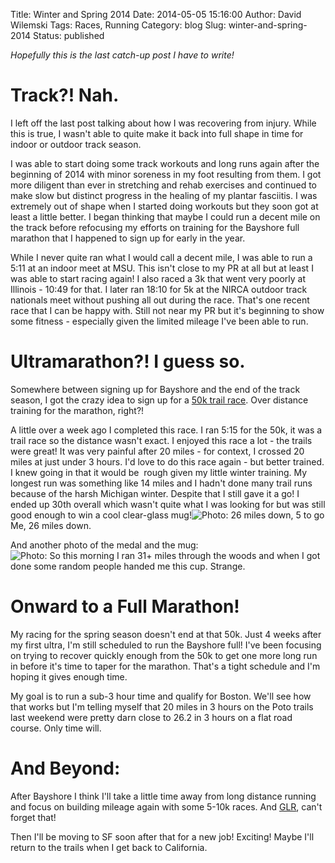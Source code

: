 Title: Winter and Spring 2014
Date: 2014-05-05 15:16:00
Author: David Wilemski
Tags: Races, Running
Category: blog
Slug: winter-and-spring-2014
Status: published

*Hopefully this is the last catch-up post I have to write\!*

# Track?\! Nah.

I left off the last post talking about how I was recovering from injury.
While this is true, I wasn't able to quite make it back into full shape
in time for indoor or outdoor track season.

I was able to start doing some track workouts and long runs again after
the beginning of 2014 with minor soreness in my foot resulting from
them. I got more diligent than ever in stretching and rehab exercises
and continued to make slow but distinct progress in the healing of my
plantar fasciitis. I was extremely out of shape when I started doing
workouts but they soon got at least a little better. I began thinking
that maybe I could run a decent mile on the track before refocusing my
efforts on training for the Bayshore full marathon that I happened to
sign up for early in the year.

While I never quite ran what I would call a decent mile, I was able to
run a 5:11 at an indoor meet at MSU. This isn't close to my PR at all
but at least I was able to start racing again\! I also raced a 3k that
went very poorly at Illinois - 10:49 for that. I later ran 18:10 for 5k
at the NIRCA outdoor track nationals meet without pushing all out during
the race. That's one recent race that I can be happy with. Still not
near my PR but it's beginning to show some fitness - especially given
the limited mileage I've been able to run.

# Ultramarathon?\! I guess so.

Somewhere between signing up for Bayshore and the end of the track
season, I got the crazy idea to sign up for a [50k trail
race](http://trailmarathon.com/). Over distance training for the
marathon, right?\!

A little over a week ago I completed this race. I ran 5:15 for the 50k,
it was a trail race so the distance wasn't exact. I enjoyed this race a
lot - the trails were great\! It was very painful after 20 miles - for
context, I crossed 20 miles at just under 3 hours. I'd love to do this
race again - but better trained. I knew going in that it would be  rough
given my little winter training. My longest run was something like 14
miles and I hadn't done many trail runs because of the harsh Michigan
winter. Despite that I still gave it a go\! I ended up 30th overall
which wasn't quite what I was looking for but was still good enough to
win a cool clear-glass mug\!![Photo: 26 miles down, 5 to
go](https://scontent-b.xx.fbcdn.net/hphotos-frc3/v/t1.0-9/p526x296/10268494_10152048876927374_6179096581971912398_n.jpg?oh=44c37529663c74b1ed7310415b369144&oe=53D1FF4E)Me,
26 miles down.

And another photo of the medal and the mug:![Photo: So this morning I
ran 31+ miles through the woods and when I got done some random people
handed me this cup.
Strange.](https://scontent-b.xx.fbcdn.net/hphotos-prn1/t1.0-9/p403x403/603640_10203607963180692_6952410282844026144_n.jpg)

# Onward to a Full Marathon\!

My racing for the spring season doesn't end at that 50k. Just 4 weeks
after my first ultra, I'm still scheduled to run the Bayshore full\!
I've been focusing on trying to recover quickly enough from the 50k to
get one more long run in before it's time to taper for the marathon.
That's a tight schedule and I'm hoping it gives enough time.

My goal is to run a sub-3 hour time and qualify for Boston. We'll see
how that works but I'm telling myself that 20 miles in 3 hours on the
Poto trails last weekend were pretty darn close to 26.2 in 3 hours on a
flat road course. Only time will.

# And Beyond:

After Bayshore I think I'll take a little time away from long distance
running and focus on building mileage again with some 5-10k races. And
[GLR](http://greatlakesrelay.com/), can't forget that\!

Then I'll be moving to SF soon after that for a new job\! Exciting\!
Maybe I'll return to the trails when I get back to California.
